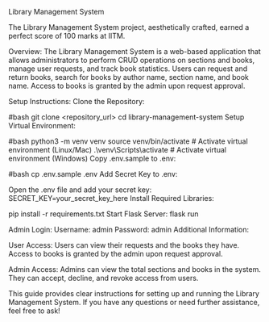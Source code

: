 Library Management System

The Library Management System project, aesthetically crafted, earned a perfect score of 100 marks at IITM.

Overview:
The Library Management System is a web-based application that allows administrators to perform CRUD operations on sections and books, manage user requests, and track book statistics. Users can request and return books, search for books by author name, section name, and book name. Access to books is granted by the admin upon request approval.

Setup Instructions:
Clone the Repository:

#bash
git clone <repository_url>
cd library-management-system
Setup Virtual Environment:

#bash
python3 -m venv venv
source venv/bin/activate  # Activate virtual environment (Linux/Mac)
.\venv\Scripts\activate    # Activate virtual environment (Windows)
Copy .env.sample to .env:

#bash
cp .env.sample .env
Add Secret Key to .env:

Open the .env file and add your secret key:
SECRET_KEY=your_secret_key_here
Install Required Libraries:


pip install -r requirements.txt
Start Flask Server:
flask run

Admin Login:
Username: admin
Password: admin
Additional Information:

User Access:
Users can view their requests and the books they have.
Access to books is granted by the admin upon request approval.

Admin Access:
Admins can view the total sections and books in the system.
They can accept, decline, and revoke access from users.

This guide provides clear instructions for setting up and running the Library Management System. If you have any questions or need further assistance, feel free to ask!
